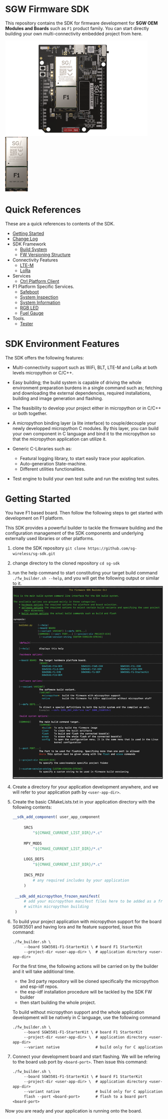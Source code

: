 <!------------------------------------------------------------------------------
 ! @copyright Copyright (c) 2023-2024 SG Wireless - All Rights Reserved
 !
 ! Permission is hereby granted, free of charge, to any person obtaining a copy
 ! of this software and associated documentation files(the “Software”), to deal
 ! in the Software without restriction, including without limitation the rights
 ! to use,  copy,  modify,  merge, publish, distribute, sublicense, and/or sell
 ! copies  of  the  Software,  and  to  permit  persons to whom the Software is
 ! furnished to do so, subject to the following conditions:
 !
 ! The above copyright notice and this permission notice shall be included in
 ! all copies or substantial portions of the Software.
 !
 ! THE SOFTWARE IS PROVIDED “AS IS”,  WITHOUT WARRANTY OF ANY KIND,  EXPRESS OR
 ! IMPLIED,  INCLUDING BUT NOT LIMITED TO  THE  WARRANTIES  OF  MERCHANTABILITY
 ! FITNESS FOR A PARTICULAR PURPOSE AND NONINFRINGEMENT.  IN NO EVENT SHALL THE
 ! AUTHORS  OR  COPYRIGHT  HOLDERS  BE  LIABLE FOR ANY CLAIM,  DAMAGES OR OTHER
 ! LIABILITY, WHETHER IN AN ACTION OF CONTRACT, TORT OR OTHERWISE, ARISING FROM,
 ! OUT OF OR IN  CONNECTION WITH  THE SOFTWARE OR  THE USE OR OTHER DEALINGS IN
 ! THE SOFTWARE.
 !
 ! @author  Ahmed Sabry (SG Wireless)
 !
 ! @brief   readme file
 !----------------------------------------------------------------------------->


<!------------------------------------------------------------------------------
 ! Introduction
 !----------------------------------------------------------------------------->
# SGW Firmware SDK

This repository contains the SDK for firmware development for
__SGW OEM Modules and Boards__ such as `F1` product family.
You can start directly building your own multi-connectivity embedded project
from here.

![F1 Starter Kit](tools/builder/docs/images/f1-starter-kit.png)
![F1 OEM Module](tools/builder/docs/images/f1-oem.png)

<!------------------------------------------------------------------------------
 ! TOC
 !----------------------------------------------------------------------------->
# Quick References

These are a quick references to contents of the SDK.

* [Getting Started](#get-started)
* [Change Log](CHANGELOG.md)
* SDK Framework
    * [Build System](tools/builder/docs/builder.md)
    * [FW Versioning Structure](src/comps/fw-version/README.md)
* Connectivity Features
    * [LTE-M](src/platforms/F1/comps/lte-poc/lte_main.md)
    * [LoRa](src/comps/lora/docs/lora-main.md)
* Services
    * [Ctrl Platform Client](src/comps/ctrl-client/docs/user-api.md)
* F1 Platform Specific Services.
    * [Safeboot](
        src/platforms/F1/bootloader_components/boot-if/docs/safeboot.md)
    * [System Inspection](
        src/platforms/F1/comps/sys-inspect-if/docs/sys_inspect.md)
    * [System Information](src/platforms/F1/comps/sys-info/sysinfo.md)
    * [RGB LED](src/platforms/F1/comps/rgbled-if/rgbled.md)
    * [Fuel Gauge](src/platforms/F1/comps/fuel-gauge-if/fuel_gauge.md)
* Tools.
    * [Tester](tools/tester/docs/readme.md)

<!------------------------------------------------------------------------------
 ! Features
 !----------------------------------------------------------------------------->

# SDK Environment Features

The SDK offers the following features:

*   Multi-connectivity support such as WiFi, BLT, LTE-M and LoRa at both levels
    micropython or C/C++.

*   Easy building; the build system is capable of driving the whole environment
    preparation burdens in a single command such as;
    fetching and downloading the external dependencies, required installations,
    building and image generation and flashing.

*   The feasibility to develop your project either in micropython or in C/C++ or
    both together.

*   A micropython binding layer (a lite interface) to couple/decouple your newly
    developped micropython C modules. By this layer, you can build your own
    component in C language and bind it to the micropython so that the 
    micropython application can utilize it.

*   Generic C-Libraries  such as:
    * Featural logging library, to start easily trace your application.
    * Auto-generation State-machine.
    * Different utilities functionalities.

*   Test engine to build your own test suite and run the existing test suites.

<!------------------------------------------------------------------------------
 ! Getting started
 !----------------------------------------------------------------------------->
<div id="get-started"></div>

# Getting Started

You have F1 based board. Then follow the following steps to get started with
development on F1 platform.

This SDK provides a powerful builder to tackle the firmware building and the
configuration management of the SDK components and underlying externally used
libraries or other platforms.

1. clone the SDK repository
    ```git clone https://github.com/sg-wireless/sg-sdk.git```

2. change directory to the cloned repository ```cd sg-sdk```

3. run the help command to start constituting your target build command
    ```./fw_builder.sh --help```, and you will get the following output or
    similar to it.
    ![builder.py help](tools/builder/docs/images/builder_help.png)

4. Create a directory for your application development anywhere, and we will
   refer to your application path by ```<user-app-dir>```.

5. Create the basic CMakeLists.txt in your application directory with the
   following contents:
   ```cmake
   __sdk_add_component( user_app_component

        SRCS
            "${CMAKE_CURRENT_LIST_DIR}/*.c"

        MPY_MODS
            "${CMAKE_CURRENT_LIST_DIR}/*.c"

        LOGS_DEFS
            "${CMAKE_CURRENT_LIST_DIR}/*.c"
        
        INCS_PRIV
            # any required includes by your application
        )
    
    __sdk_add_micropython_frozen_manifest(
        # add your micropython manifest files here to be added as a frozen code
        # within micropython building
    )
   ```

6. To build your project application with micropython support for the board
   SGW3501 and having lora and lte feature supported, issue this command:

   ```shell
   ./fw_builder.sh \
        --board SGW3501-F1-StarterKit \ # board F1 StarterKit
        --project-dir <user-app-dir> \  # application directory <user-app-dir>
   ```

   For the first time, the following actions will be carried on by the builder
   and it will take additional time.
   - the 3rd party repository will be cloned specifically the micropython and 
     esp-idf repos.
   - the esp-idf installation procedure will be tackled by the SDK FW builder
   - then start building the whole project.

   To build without micropython support and the whole application development
   will be natively in C language, use the following command

   ```shell
   ./fw_builder.sh \
        --board SGW3501-F1-StarterKit \ # board F1 StarterKit
        --project-dir <user-app-dir> \  # application directory <user-app-dir>
        --variant native                # build only for C application
   ```

7. Connect your development board and start flashing. We will be refering to the
   board usb port by ```<board-port>```. Then issue this command:
   ```shell
   ./fw_builder.sh \
        --board SGW3501-F1-StarterKit \ # board F1 StarterKit
        --project-dir <user-app-dir> \  # application directory <user-app-dir>
        --variant native                # build only for C application
        flash --port <board-port>       # flash to a board port <board-port>
   ```

Now you are ready and your application is running onto the board.


<!--- end of file ------------------------------------------------------------->
